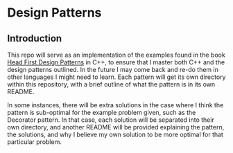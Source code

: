 # Design Patterns
## Introduction
This repo will serve as an implementation of the examples found in the book [Head First Design Patterns](https://www.amazon.com/Head-First-Design-Patterns-Object-Oriented/dp/149207800X/ref=sr_1_1?crid=2ABJFRG3OMV6D&dib=eyJ2IjoiMSJ9.KueZMlNMlxnKpiJVz_jRt_7FXsYyv2hmjQCQVyWBTC0QTXHGeHVJ2Aa9KlAnKzKhakX2oNblI6G962zqBk2hSj_O0DjrenXTEQNRImeXZrCWLES_55F4TFTpBdZ_Qsia2X9sQqfi1dxfEti8PKJn4FClmN-5Txxz84RkkJyW1Ra36qVO2XyvqsDuX-gH3W-ij8qqIciDpyoy2EiexfUhi-IjHH3k8RYyVPULptWEAiE.RY0JDeu1JO60Xry9x0l4uSpqBUVcnbyeKTz1caeSrZE&dib_tag=se&keywords=head+first+design+patterns&qid=1739922329&sprefix=head+first+de%2Caps%2C117&sr=8-1) in C++, to ensure that I master both C++ and the design patterns outlined.  In the future I may come back and re-do them in other languages I might need to learn.  Each pattern will get its own directory within this repository, with a brief outline of what the pattern is in its own README.

In some instances, there will be extra solutions in the case where I think the pattern is sub-optimal for the example problem given, such as the Decorator pattern.  In that case, each solution will be separated into their own directory, and another README will be provided explaining the pattern, the solutions, and why I believe my own solution to be more optimal for that particular problem.